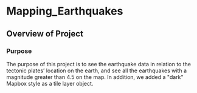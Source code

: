 # Mapping_Earthquakes

## Overview of Project

### Purpose
The purpose of this project is to see the earthquake data in relation to the tectonic plates’ location on the earth, and see all the earthquakes with a magnitude greater than 4.5 on the map. In addition, we added a "dark" Mapbox style as a tile layer object. 